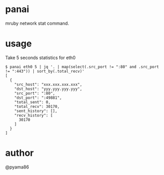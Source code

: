 # panai

mruby network stat command.

# usage

Take 5 seconds statistics for eth0

```
$ panai eth0 5 | jq '. | map(select(.src_port != ":80" and .src_port != ":443")) | sort_by(.total_recv)'
[
  {
    "src_host": "xxx.xxx.xxx.xxx",
    "dst_host": "yyy.yyy.yyy.yyy",
    "src_port": ":80",
    "dst_port": ":49881",
    "total_sent": 0,
    "total_recv": 30170,
    "sent_history": [],
    "recv_history": [
      30170
    ]
  }
]
```

# author

@pyama86
